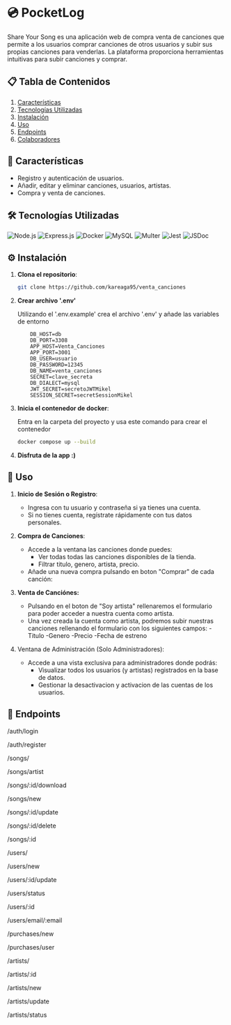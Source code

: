 # 💿 PocketLog

Share Your Song es una aplicación web de compra venta de canciones que permite a los usuarios comprar canciones de otros usuarios y subir sus propias canciones para venderlas. La plataforma proporciona herramientas intuitivas para subir canciones y comprar.

## 📋 Tabla de Contenidos

1. [Características](#-características)
2. [Tecnologías Utilizadas](#-tecnologías-utilizadas)
3. [Instalación](#-instalación)
4. [Uso](#-uso)
5. [Endpoints](#-endpoints)
6. [Colaboradores](#-colaboradores)


## 🌟 Características

-   Registro y autenticación de usuarios.
-   Añadir, editar y eliminar canciones, usuarios, artistas.
-   Compra y venta de canciones.

## 🛠️ Tecnologías Utilizadas

![Node.js](https://img.shields.io/badge/Node.js-339933?style=for-the-badge&logo=nodedotjs&logoColor=white)
![Express.js](https://img.shields.io/badge/Express.js-000000?style=for-the-badge&logo=express&logoColor=white)
![Docker](https://img.shields.io/badge/Docker-2496ED?style=for-the-badge&logo=docker&logoColor=white)
![MySQL](https://img.shields.io/badge/MySQL-4479A1?style=for-the-badge&logo=mysql&logoColor=white)
![Multer](https://img.shields.io/badge/Multer-FF5733?style=for-the-badge&logo=node.js&logoColor=white)
![Jest](https://img.shields.io/badge/Jest-C21325?style=for-the-badge&logo=jest&logoColor=white)
![JSDoc](https://img.shields.io/badge/JSDoc-FFA500?style=for-the-badge&logo=javascript&logoColor=white)

## ⚙️ Instalación

1. **Clona el repositorio**:

    ```bash
    git clone https://github.com/kareaga95/venta_canciones

    ```

2. **Crear archivo '.env'**

    Utilizando el '.env.example' crea el archivo '.env' y añade las variables de entorno

    ```plaintext
        DB_HOST=db
        DB_PORT=3308
        APP_HOST=Venta_Canciones
        APP_PORT=3001
        DB_USER=usuario
        DB_PASSWORD=12345
        DB_NAME=venta_canciones
        SECRET=clave_secreta
        DB_DIALECT=mysql
        JWT_SECRET=secretoJWTMikel
        SESSION_SECRET=secretSessionMikel
    ```

3. **Inicia el contenedor de docker**:

    Entra en la carpeta del proyecto y usa este comando para crear el contenedor

    ```bash
    docker compose up --build
    ```

4. **Disfruta de la app :)**

## 🚀 Uso

1. **Inicio de Sesión o Registro**:
    - Ingresa con tu usuario y contraseña si ya tienes una cuenta.
    - Si no tienes cuenta, regístrate rápidamente con tus datos personales.

2. **Compra de Canciones**:
    - Accede a la ventana las canciones donde puedes:
        - Ver todas todas las canciones disponibles de la tienda.
        - Filtrar titulo, genero, artista, precio.
    - Añade una nueva compra pulsando en boton "Comprar" de cada canción:

3. **Venta de Canciónes:**
    - Pulsando en el boton de "Soy artista" rellenaremos el formulario para poder acceder a nuestra cuenta como artista.
    - Una vez creada la cuenta como artista, podremos subir nuestras canciones rellenando el formulario con los siguientes campos:
        -Titulo
        -Genero
        -Precio
        -Fecha de estreno
4. Ventana de Administración (Solo Administradores):
    - Accede a una vista exclusiva para administradores donde podrás:
        - Visualizar todos los usuarios (y artistas) registrados en la base de datos.
        - Gestionar la desactivacion y activacion de las cuentas de los usuarios.

## 📌 Endpoints

/auth/login

/auth/register

/songs/

/songs/artist

/songs/:id/download

/songs/new

/songs/:id/update

/songs/:id/delete

/songs/:id


/users/

/users/new

/users/:id/update

/users/status

/users/:id

/users/email/:email


/purchases/new

/purchases/user


/artists/

/artists/:id

/artists/new

/artists/update

/artists/status




